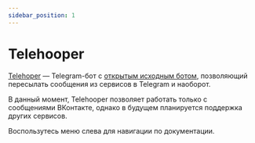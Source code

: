 ```yaml
---
sidebar_position: 1
---
```


# Telehooper

[Telehoper](https://t.me/telehooper_bot) — Telegram-бот с [открытым исходным ботом](https://github.com/Zensonaton/Telehooper), позволяющий пересылать сообщения из сервисов в Telegram и наоборот.

В данный момент, Telehooper позволяет работать только с сообщениями ВКонтакте, однако в будущем планируется поддержка других сервисов.

Воспользутесь меню слева для навигации по документации.
